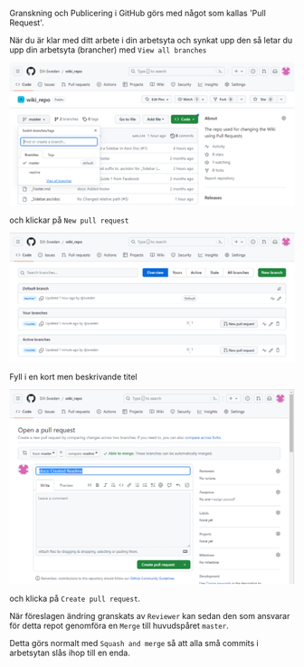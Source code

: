 Granskning och Publicering i GitHub görs med något som kallas 'Pull Request'.

När du är klar med ditt arbete i din arbetsyta och synkat upp den så letar du upp din arbetsyta (brancher) med `View all branches`

![View all branches](./images/2023-07-06-16-27-02.png)

och klickar på `New pull request`

![New pull request](./images/2023-07-06-16-30-53.png)

Fyll i en kort men beskrivande titel

![Create pull request](./images/2023-07-06-16-31-56.png)

och klicka på `Create pull request`.

När föreslagen ändring granskats av `Reviewer` kan sedan den som ansvarar för detta repot genomföra en `Merge` till huvudspåret `master`.

Detta görs normalt med `Squash and merge` så att alla små commits i arbetsytan slås ihop till en enda.